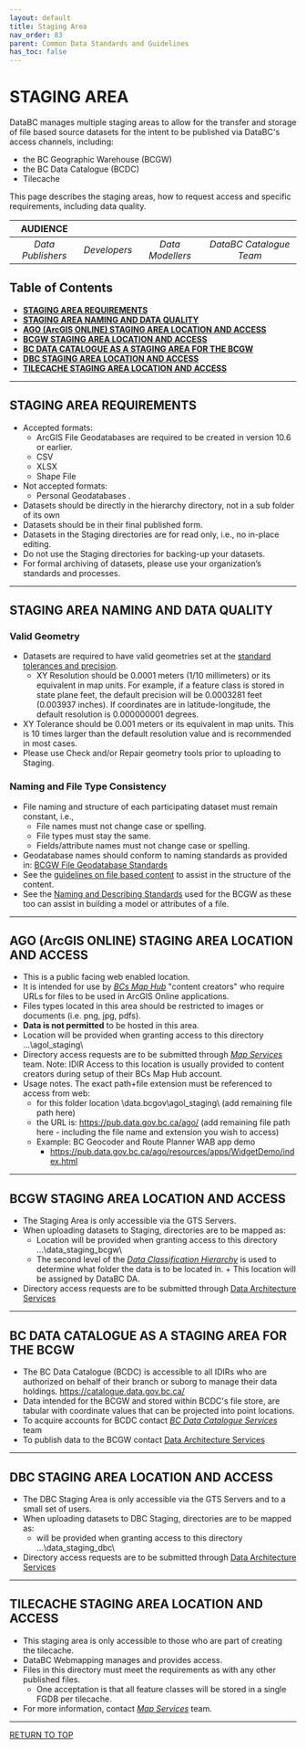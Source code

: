 ```yaml
---
layout: default
title: Staging Area
nav_order: 83
parent: Common Data Standards and Guidelines
has_toc: false
---
```


# STAGING AREA

DataBC manages multiple staging areas to allow for the transfer and storage of file based source datasets for the intent to be published via DataBC's access channels, including:

+ the BC Geographic Warehouse (BCGW)
+ the BC Data Catalogue (BCDC)
+ Tilecache

This page describes the staging areas, how to request access and specific requirements, including data quality. 

|**AUDIENCE**|  |  |  |
|:---:|:---:|:---:|:---:|
| *Data Publishers* | *Developers* | *Data Modellers* | *DataBC Catalogue Team* |

## Table of Contents
+ [**STAGING AREA REQUIREMENTS**](#staging-area-requirements)
+ [**STAGING AREA NAMING AND DATA QUALITY**](#staging-area-naming-and-data-quality)
+ [**AGO (ArcGIS ONLINE) STAGING AREA LOCATION AND ACCESS**](#ago-arcgis-online-staging-area-location-and-access)
+ [**BCGW STAGING AREA LOCATION AND ACCESS**](#bcgw-staging-area-location-and-access)
+ [**BC DATA CATALOGUE AS A STAGING AREA FOR THE BCGW**](#bc-data-catalogue-as-a-staging-area-for-the-bcgw)
+ [**DBC STAGING AREA LOCATION AND ACCESS**](#dbc-staging-area-location-and-access)
+ [**TILECACHE STAGING AREA LOCATION AND ACCESS**](#tilecache-staging-area-location-and-access)


-----------------------------------------------------------

## STAGING AREA REQUIREMENTS

+ Accepted formats:
   + ArcGIS File Geodatabases are required to be created in version 10.6 or earlier.
   + CSV
   + XLSX
   + Shape File
+ Not accepted formats:
   + Personal Geodatabases .
+ Datasets should be directly in the hierarchy directory, not in a sub folder of its own
+ Datasets should be in their final published form.
+ Datasets in the Staging directories are for read only, i.e., no in-place editing.
+ Do not use the Staging directories for backing-up your datasets. 
+ For formal archiving of datasets, please use your organization’s standards and processes.

-----------------------------------------------------------

## STAGING AREA NAMING AND DATA QUALITY

### Valid Geometry
+ Datasets are required to have valid geometries set at the [standard tolerances and precision](https://www.esri.com/arcgis-blog/products/arcgis-pro/analytics/geoprocessing-resolution-tolerance-and-hair/). 
   + XY Resolution should be 0.0001 meters (1/10 millimeters) or its equivalent in map units. For example, if a feature class is stored in state plane feet, the default precision will be 0.0003281 feet (0.003937 inches). If coordinates are in latitude-longitude, the default resolution is 0.000000001 degrees.
 + XY Tolerance should be 0.001 meters or its equivalent in map units.  This is 10 times larger than the default resolution value and is recommended in most cases.
+ Please use Check and/or Repair geometry tools prior to uploading to Staging.

### Naming and File Type Consistency
+ File naming and structure of each participating dataset must remain constant, i.e.,
   + File names must not change case or spelling.
   + File types must stay the same.
   + Fields/attribute names must not change case or spelling.
+ Geodatabase names should conform to naming standards as provided in:
 [BCGW File Geodatabase Standards](https://www2.gov.bc.ca/assets/gov/data/geographic/bcgw/file_geodatabase_standards.pdf)
+ See the [guidelines on file based content](dsg_bcdc_file_based_content.md) to assist in the structure of the content.
+ See the [Naming and Describing Standards](dsg_naming_describing.md) used for the BCGW as these too can assist in building a model or attributes of a file.

-----------------------------------------------------------

## AGO (ArcGIS ONLINE) STAGING AREA LOCATION AND ACCESS

+ This is a public facing web enabled location.
+ It is intended for use by [_BCs Map Hub_](https://governmentofbc.maps.arcgis.com/home/index.html) "content creators" who require URLs for files to be used in ArcGIS Online applications.
+ Files types located in this area should be restricted to images or documents (i.e. png, jpg, pdfs).
+ __Data is not permitted__ to be hosted in this area.
+ Location will be provided when granting access to this directory \...\agol_staging\
+ Directory access requests are to be submitted through [_Map Services_](faq.md#map-services) team.  Note: IDIR Access to this location is usually provided to content creators during setup of their BCs Map Hub account.
+ Usage notes.  The exact path+file extension must be referenced to access from web:
   + for this folder location \\data.bcgov\agol_staging\ (add remaining file path here)
   + the URL is: https://pub.data.gov.bc.ca/ago/ (add remaining file path here - including the file name and extension you wish to access)
   + Example:  BC Geocoder and Route Planner WAB app demo
      + https://pub.data.gov.bc.ca/ago/resources/apps/WidgetDemo/index.html

-----------------------------------------------------------

## BCGW STAGING AREA LOCATION AND ACCESS

+ The Staging Area is only accessible via the GTS Servers.
+ When uploading datasets to Staging, directories are to be mapped as:
   + Location will be provided when granting access to this directory \...\data_staging_bcgw\
   + The second level of the [_Data Classification Hierarchy_](dsg_bcgw_data_classification_hierarchy.md) is used to determine what folder the data is to be located in. 
         + This location will be assigned by DataBC DA.
+ Directory access requests are to be submitted through [Data Architecture Services](mailto:DataBC.DA@gov.bc.ca)

-----------------------------------------------------------

## BC DATA CATALOGUE AS A STAGING AREA FOR THE BCGW

+  The BC Data Catalogue (BCDC) is accessible to all IDIRs who are authorized on behalf of their branch or suborg to manage their data holdings.
  https://catalogue.data.gov.bc.ca/
+ Data intended for the BCGW and stored within BCDC's file store, are tabular with coordinate values that can be projected into point locations.
+ To acquire accounts for BCDC contact [_BC Data Catalogue Services_](faq.md#bc-data-catalogue-services) team
+ To publish data to the BCGW contact [Data Architecture Services](mailto:DataBC.DA@gov.bc.ca)

-----------------------------------------------------------

## DBC STAGING AREA LOCATION AND ACCESS

+ The DBC Staging Area is only accessible via the GTS Servers and to a small set of users.
+ When uploading datasets to DBC Staging, directories are to be mapped as:
   + will be provided when granting access to this directory \...\data_staging_dbc\
+ Directory access requests are to be submitted through [Data Architecture Services](mailto:DataBC.DA@gov.bc.ca)

-----------------------------------------------------------

## TILECACHE STAGING AREA LOCATION AND ACCESS

+ This staging area is only accessible to those who are part of creating the tilecache.
+ DataBC Webmapping manages and provides access.
+ Files in this directory must meet the requirements as with any other published files.
   + One acceptation is that all feature classes will be stored in a single FGDB per tilecache.
+ For more information, contact [_Map Services_](faq.md#map-services) team.

 
-----------------------------------------------------------
 
[RETURN TO TOP][1] 

[1]: #staging-area
